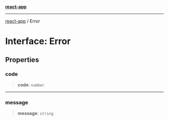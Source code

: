 [**react-app**](../README.md)

---

[react-app](../README.md) / Error

# Interface: Error

## Properties

### code

> **code**: `number`

---

### message

> **message**: `string`
